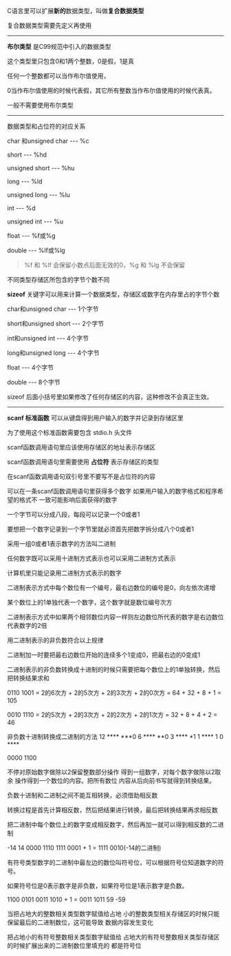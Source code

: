 
C语言里可以扩展**新的**数据类型，叫做**复合数据类型**

复合数据类型需要先定义再使用

---
**布尔类型** 是C99规范中引入的数据类型

这个类型里只包含0和1两个整数，0是假，1是真


任何一个整数都可以当作布尔值使用，

0当作布尔值使用的时候代表假，其它所有整数当作布尔值使用的时候代表真。

一般不需要使用布尔类型

---
数据类型和占位符的对应关系

char 和unsigned char    ---      %c

short                  ---      %hd

unsigned short         ---      %hu

long                   ---      %ld

unsigned long          ---      %lu

int                    ---      %d

unsigned int        ---         %u

float                ---        %f或%g

double                ---       %lf或%lg

>%f 和 %lf 会保留小数点后面无效的0，%g 和 %lg 不会保留

不同类型存储区所包含的字节个数不同

**sizeof** 关键字可以用来计算一个数据类型，存储区或数字在内存里占的字节个数

char和unsigned char      ---    1个字节

short和unsigned short    ---    2个字节

int和unsigned int        ---    4个字节

long和unsigned long      ---    4个字节

float                   ---     4个字节

double                  ---     8个字节

sizeof 后面小括号里如果修改了任何存储区的内容，这种修改不会真正生效。

---

**scanf 标准函数** 可以从键盘得到用户输入的数字并记录到存储区里

为了使用这个标准函数需要包含 stdio.h 头文件


scanf函数调用语句里应该使用存储区的地址表示存储区

scanf函数调用语句里需要使用 **占位符** 表示存储区的类型

在scanf函数调用语句双引号里不要写不是占位符的内容

可以在一条scanf函数调用语句里获得多个数字
如果用户输入的数字格式和程序希望的格式不
   一致可能影响后面获得的数字

一个字节可以分成八段，每段可以记录一个0或者1

要想把一个数字记录到一个字节里就必须首先把数字拆分成八个0或者1

采用一组0或者1表示数字的方法叫二进制

任何数字既可以采用十进制方式表示也可以采用二进制方式表示

计算机里只能记录用二进制方式表示的数字

二进制表示方式中每个数位有一个编号，最右边数位的编号是0，向左依次递增

某个数位上的1单独代表一个数字，这个数字就是数位编号次方

二进制表示方式中如果两个相邻数位内容一样则左边数位所代表的数字是右边数位代表数字的2倍

用二进制表示的非负数符合以上规律

二进制加一时要把最右边数位开始的连续多个1变成0，把最右边的0变成1

二进制表示的非负数转换成十进制的时候只需要把每个数位上的1单独转换，然后把转换结果求和

0110 1001 = 2的6次方 + 2的5次方 + 2的3次方 + 2的0次方
          = 64 + 32 + 8 + 1
          = 105

0010 1110 = 2的5次方 + 2的3次方 + 2的2次方 + 2的1次方
          = 32 + 8 + 4 + 2
          = 46

非负数十进制转换成二进制的方法
12          **** ***0
 6          **** **0
 3          **** *1
 1          **** 1
 0          ****

 0000 1100

不停对原始数字做除以2保留整数部分操作
    得到一组数字，对每个数字做除以2取余
    操作得到一个数位的内容。把所有数位
    内容从后向前书写就得到转换结果。

负数十进制和二进制之间不能互相转换，必须借助相反数

转换过程是首先计算相反数，然后把结果进行转换，最后把转换结果再求相反数

把二进制中每个数位上的数字变成相反数字，然后再加一就可以得到相反数的二进制

-14
14
0000 1110
1111 0001 + 1 = 1111 0010(-14的二进制)

有符号类型数字的二进制中最左边的数位叫符号位，可以根据符号位知道数字的符号。

如果符号位是0表示数字是非负数，如果符号位是1表示数字是负数。

1100 0101
0011 1010 + 1 = 0011 1011
59
-59

当把占地大的整数相关类型数字赋值给占地
    小的整数类型相关存储区的时候只能
    保留最后的二进制数位，这可能导致
    数据内容发生变化

把占地小的有符号整数相关类型数字赋值给
    占地大的有符号整数相关类型存储区
    的时候扩展出来的二进制数位里填充的
    都是符号位




